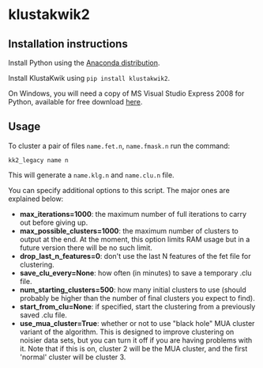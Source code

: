 # klustakwik2

## Installation instructions

Install Python using the [Anaconda distribution](http://continuum.io/downloads).

Install KlustaKwik using ``pip install klustakwik2``.

On Windows, you will need a copy of MS Visual Studio Express 2008 for Python, available for free
download [here](http://stackoverflow.com/questions/26140192/microsoft-visual-c-compiler-for-python-2-7).

## Usage

To cluster a pair of files ``name.fet.n``, ``name.fmask.n`` run the command:

    kk2_legacy name n
    
This will generate a ``name.klg.n`` and ``name.clu.n`` file.

You can specify additional options to this script. The major ones are explained below:

* **max_iterations=1000**: the maximum number of full iterations to carry out before giving up.
* **max_possible_clusters=1000**: the maximum number of clusters to output at the end. At the
  moment, this option limits RAM usage but in a future version there will be no such limit.
* **drop_last_n_features=0**: don't use the last N features of the fet file for clustering.
* **save_clu_every=None**: how often (in minutes) to save a temporary .clu file.
* **num_starting_clusters=500**: how many initial clusters to use (should probably be higher than
  the number of final clusters you expect to find).
* **start_from_clu=None**: if specified, start the clustering from a previously saved .clu file.
* **use_mua_cluster=True**: whether or not to use "black hole" MUA cluster variant of the
  algorithm. This is designed to improve clustering on noisier data sets, but you can turn it off
  if you are having problems with it. Note that if this is on, cluster 2 will be the MUA cluster,
  and the first 'normal' cluster will be cluster 3.
